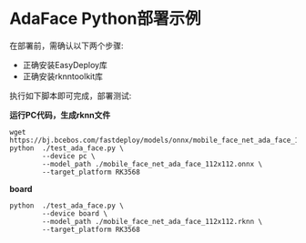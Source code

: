 # AdaFace Python部署示例

在部署前，需确认以下两个步骤:

* 正确安装EasyDeploy库
* 正确安装rknntoolkit库

执行如下脚本即可完成，部署测试:

**运行PC代码，生成rknn文件**
```text
wget https://bj.bcebos.com/fastdeploy/models/onnx/mobile_face_net_ada_face_112x112.onnx
python  ./test_ada_face.py \
        --device pc \
        --model_path ./mobile_face_net_ada_face_112x112.onnx \
        --target_platform RK3568
```

**board**
```text
python  ./test_ada_face.py \
        --device board \
        --model_path ./mobile_face_net_ada_face_112x112.rknn \
        --target_platform RK3568
```
